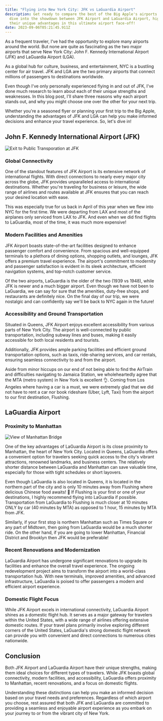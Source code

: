 ```yaml
---
title: "Flying into New York City: JFK vs LaGuardia Airport"
description: Get ready to compare the best of the Big Apple's airports as we
  dive into the showdown between JFK Airport and LaGuardia Airport, highlighting
  their unique advantages in this ultimate airport face-off!
date: 2023-09-06T05:21:45.911Z
---
```


As a frequent traveler, I've had the opportunity to explore many airports around the world. But none are quite as fascinating as the two major airports that serve New York City: John F. Kennedy International Airport (JFK) and LaGuardia Airport (LGA).

As a global hub for culture, business, and entertainment, NYC is a bustling center for air travel. JFK and LGA are the two primary airports that connect millions of passengers to destinations worldwide.

Even though I've only personally experienced flying in and out of JFK, I've done much research to learn about each of their unique strengths and weaknesses. In this blog post, I'll share three reasons why each airport stands out, and why you might choose one over the other for your next trip.

Whether you're a seasoned flyer or planning your first trip to the Big Apple, understanding the advantages of JFK and LGA can help you make informed decisions and enhance your travel experience. So, let's dive in!

## John F. Kennedy International Airport (JFK)

![Exit to Public Transporation at JFK](/blog/images/uploads/i-love-ny.jpg "Exit to Public Transporation at JFK")

### Global Connectivity

One of the standout features of JFK Airport is its extensive network of international flights. With direct connections to nearly every major city across the globe, JFK provides unparalleled access to international destinations. Whether you're traveling for business or leisure, the wide range of airlines and routes available at JFK ensures that you can reach your desired location with ease.

This was especially true for us back in April of this year when we flew into NYC for the first time. We were departing from LAX and most of the airplanes only serviced from LAX to JFK. And even when we did find flights to LaGuardia, most of the time, it was much more expensive!


### Modern Facilities and Amenities

JFK Airport boasts state-of-the-art facilities designed to enhance passenger comfort and convenience. From spacious and well-equipped terminals to a plethora of dining options, shopping outlets, and lounges, JFK offers a premium travel experience. The airport's commitment to modernity and passenger satisfaction is evident in its sleek architecture, efficient navigation systems, and top-notch customer service.

Of the two airports, LaGuardia is the older of the two (1939 vs 1948), while JFK is newer and a much bigger airport. Even though we have not been to LaGuardia, we can say for sure that the amenities, duty-free shops, and restaurants are definitely nice. On the final day of our trip, we were nostalgic and can confidently say we'll be back to NYC again in the future!

### Accessibility and Ground Transportation

Situated in Queens, JFK Airport enjoys excellent accessibility from various parts of New York City. The airport is well-connected by public transportation, including subway lines and buses, making it easily accessible for both local residents and tourists. 

Additionally, JFK provides ample parking facilities and efficient ground transportation options, such as taxis, ride-sharing services, and car rentals, ensuring seamless connectivity to and from the airport.

Aside from minor hiccups on our end of not being able to find the AirTrain and difficulties navigating to Jamaica Station, we wholeheartedly agree that the MTA (metro system) in New York is excellent   👌. Coming from Los Angeles where having a car is a must, we were extremely glad that we did not have to rent a car nor book rideshare (Uber, Lyft, Taxi) from the airport to our first destination, Flushing.

## LaGuardia Airport

### Proximity to Manhattan

![View of Manhattan Bridge](/blog/images/uploads/view-of-manhattan-bridge.jpg "View of Manhattan Bridge")

One of the key advantages of LaGuardia Airport is its close proximity to Manhattan, the heart of New York City. Located in Queens, LaGuardia offers a convenient option for travelers seeking quick access to the city's vibrant attractions, renowned landmarks, and business centers. The relatively shorter distance between LaGuardia and Manhattan can save valuable time, especially for those with tight schedules or short layovers.

Even though LaGuardia is also located in Queens, it is located in the northern part of the city and is only 10 minutes away from Flushing where delicious Chinese food awaits! 🤤 If Flushing is your first or one of your destinations, I highly recommend flying into LaGuardia if possible. Transportation from LaGuardia to Flushing is much closer at 10 minutes ONLY by car (40 minutes by MTA) as opposed to 1 hour, 15 minutes by MTA from JFK.

Similarly, if your first stop is northern Manhattan such as Times Square or any part of Midtown, then going from LaGuardia would be a much shorter ride. On the other hand, if you are going to lower Manhattan, Financial District and Brooklyn then JFK would be preferable!

### Recent Renovations and Modernization

LaGuardia Airport has undergone significant renovations to upgrade its facilities and enhance the overall travel experience. The ongoing redevelopment project aims to transform the airport into a world-class transportation hub. With new terminals, improved amenities, and advanced infrastructure, LaGuardia is poised to offer passengers a modern and efficient airport experience.

### Domestic Flight Focus

While JFK Airport excels in international connectivity, LaGuardia Airport shines as a domestic flight hub. It serves as a major gateway for travelers within the United States, with a wide range of airlines offering extensive domestic routes. If your travel plans primarily involve exploring different corners of the United States, LaGuardia's strong domestic flight network can provide you with convenient and direct connections to numerous cities nationwide.

## Conclusion

Both JFK Airport and LaGuardia Airport have their unique strengths, making them ideal choices for different types of travelers. While JFK boasts global connectivity, modern facilities, and accessibility, LaGuardia offers proximity to Manhattan, recent renovations, and a focus on domestic flights. 

Understanding these distinctions can help you make an informed decision based on your travel needs and preferences. Regardless of which airport you choose, rest assured that both JFK and LaGuardia are committed to providing a seamless and enjoyable airport experience as you embark on your journey to or from the vibrant city of New York.

